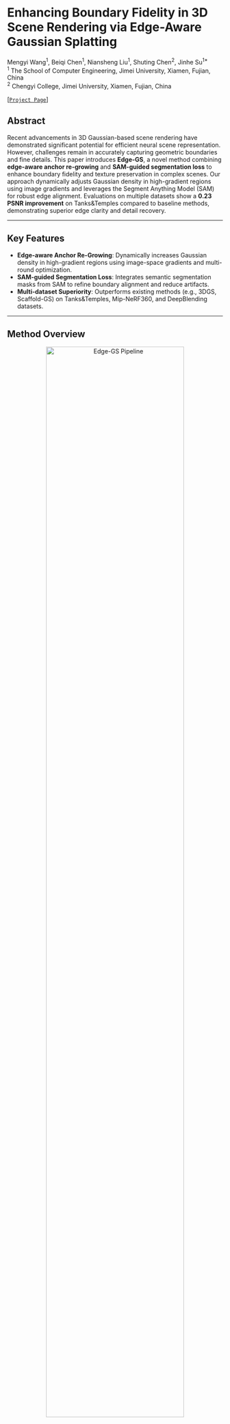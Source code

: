 # Enhancing Boundary Fidelity in 3D Scene Rendering via Edge-Aware Gaussian Splatting

Mengyi Wang<sup>1</sup>, Beiqi Chen<sup>1</sup>, Niansheng Liu<sup>1</sup>, Shuting Chen<sup>2</sup>, Jinhe Su<sup>1*</sup>  
<sup>1</sup> The School of Computer Engineering, Jimei University, Xiamen, Fujian, China  
<sup>2</sup> Chengyi College, Jimei University, Xiamen, Fujian, China  

[[`Project Page`](https://github.com/Mazycity57/Edge-GS)]



## Abstract  
Recent advancements in 3D Gaussian-based scene rendering have demonstrated significant potential for efficient neural scene representation. However, challenges remain in accurately capturing geometric boundaries and fine details. This paper introduces **Edge-GS**, a novel method combining **edge-aware anchor re-growing** and **SAM-guided segmentation loss** to enhance boundary fidelity and texture preservation in complex scenes. Our approach dynamically adjusts Gaussian density in high-gradient regions using image gradients and leverages the Segment Anything Model (SAM) for robust edge alignment. Evaluations on multiple datasets show a **0.23 PSNR improvement** on Tanks&Temples compared to baseline methods, demonstrating superior edge clarity and detail recovery.  

---

## Key Features  
- **Edge-aware Anchor Re-Growing**: Dynamically increases Gaussian density in high-gradient regions using image-space gradients and multi-round optimization.  
- **SAM-guided Segmentation Loss**: Integrates semantic segmentation masks from SAM to refine boundary alignment and reduce artifacts.  
- **Multi-dataset Superiority**: Outperforms existing methods (e.g., 3DGS, Scaffold-GS) on Tanks&Temples, Mip-NeRF360, and DeepBlending datasets.  

---

## Method Overview  
<p align="center">
  <img src="media/image2.png" width="80%" alt="Edge-GS Pipeline">
</p>  

**Edge-GS** consists of three modules:  
1. **Neural Gaussian Derivation**: Initializes Gaussians from point clouds.  
2. **Edge-aware Anchor Re-Growing**: Optimizes anchor distribution using gradient thresholds and adaptive iteration.  
3. **Edge-Sensitive Segmentation Loss**: Aligns rendered and ground-truth edges via SAM-generated masks.  

---

## Installation  
*(To be updated upon code release)*  
1. Clone the repository:  
```bash
git clone https://github.com/Mazycity57/Edge-GS.git
cd Edge-GS
1. Install dependencies
conda create -n edgegs python=3.10
conda activate edgegs
pip install -r requirements.txt

## Data preparation

First, create a ```data/``` folder inside the project path by 

```
mkdir data
```

The data structure will be organised as follows:

```
data/
├── dataset_name
│   ├── scene1/
│   │   ├── images
│   │   │   ├── IMG_0.jpg
│   │   │   ├── IMG_1.jpg
│   │   │   ├── ...
│   │   ├── sparse/
│   │       └──0/
│   ├── scene2/
│   │   ├── images
│   │   │   ├── IMG_0.jpg
│   │   │   ├── IMG_1.jpg
│   │   │   ├── ...
│   │   ├── sparse/
│   │       └──0/
...
```

## Datasets  
The method is evaluated on the following datasets:  
- **Tanks & Temples**: High-fidelity scans for complex outdoor scenes.  
- **Mip-NeRF360**: Unbounded panoramic environments with diverse geometries.  
- **DeepBlending**: Sparse-view, low-texture scenes for challenging reconstruction.  

**Download Links**:  
- The MipNeRF360 scenes are provided by the paper author [here](https://jonbarron.info/mipnerf360/). 
- The SfM data sets for Tanks&Temples and Deep Blending are hosted by 3D-Gaussian-Splatting [here]
---

## Training & Evaluation  
To train MipNeRF360 scenes in parallel, run it:
```
bash ./mip360.sh
```
To train Tanks&Temples scenes in parallel, run it:
```
bash ./tnt.sh
```
To train Deep Blending scenes in parallel, run it:
```
bash ./db.sh
```

For training a single scene , modify the path and configurations in ```single_train.sh``` accordingly and run it:

```
bash ./single_train.sh
```

##Evaluation
Metrics (PSNR, SSIM, LPIPS) are computed automatically post-training.

Manual rendering and metrics calculation:
```
python render.py --model <trained_model_path>
python metrics.py --model <trained_model_path>
```